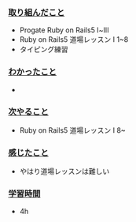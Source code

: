 ### <u>取り組んだこと</u>
- Progate Ruby on Rails5 Ⅰ~Ⅲ
- Ruby on Rails5 道場レッスン I 1~8
- タイピング練習

### <u>わかったこと</u>
-

### <u>次やること</u>
- Ruby on Rails5 道場レッスン I 8~

### <u>感じたこと</u>
-  やはり道場レッスンは難しい

### <u>学習時間</u>
- 4h
